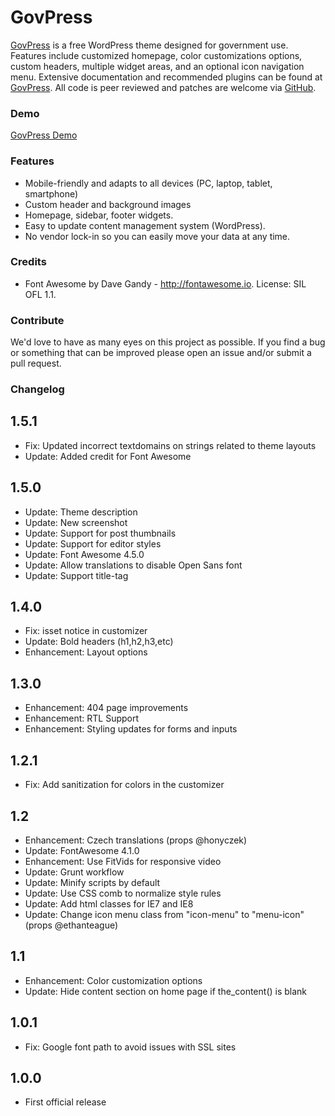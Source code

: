 # GovPress

[GovPress](http://www.govpress.co) is a free WordPress theme designed for government use. Features include customized homepage, color customizations options, custom headers, multiple widget areas, and an optional icon navigation menu. Extensive documentation and recommended plugins can be found at [GovPress](http://www.govpress.co). All code is peer reviewed and patches are welcome via [GitHub](https://github.com/govfresh/govpress).

### Demo

[GovPress Demo](http://www.govpress.co)

### Features

* Mobile-friendly and adapts to all devices (PC, laptop, tablet, smartphone)
* Custom header and background images
* Homepage, sidebar, footer widgets.
* Easy to update content management system (WordPress).
* No vendor lock-in so you can easily move your data at any time.

### Credits

* Font Awesome by Dave Gandy - http://fontawesome.io. License: SIL OFL 1.1.

### Contribute

We'd love to have as many eyes on this project as possible.  If you find a bug or something that can be improved please open an issue and/or submit a pull request.

### Changelog

1.5.1
---

* Fix: Updated incorrect textdomains on strings related to theme layouts
* Update: Added credit for Font Awesome

1.5.0
---

* Update: Theme description
* Update: New screenshot
* Update: Support for post thumbnails
* Update: Support for editor styles
* Update: Font Awesome 4.5.0
* Update: Allow translations to disable Open Sans font
* Update: Support title-tag

1.4.0
----

* Fix: isset notice in customizer
* Update: Bold headers (h1,h2,h3,etc)
* Enhancement: Layout options

1.3.0
----

* Enhancement: 404 page improvements
* Enhancement: RTL Support
* Enhancement: Styling updates for forms and inputs

1.2.1
----

* Fix: Add sanitization for colors in the customizer

1.2
----

* Enhancement: Czech translations (props @honyczek)
* Update: FontAwesome 4.1.0
* Enhancement: Use FitVids for responsive video
* Update: Grunt workflow
* Update: Minify scripts by default
* Update: Use CSS comb to normalize style rules
* Update: Add html classes for IE7 and IE8
* Update: Change icon menu class from "icon-menu" to "menu-icon" (props @ethanteague)

1.1
----

* Enhancement: Color customization options
* Update: Hide content section on home page if the_content() is blank

1.0.1
----

* Fix: Google font path to avoid issues with SSL sites

1.0.0
----

* First official release